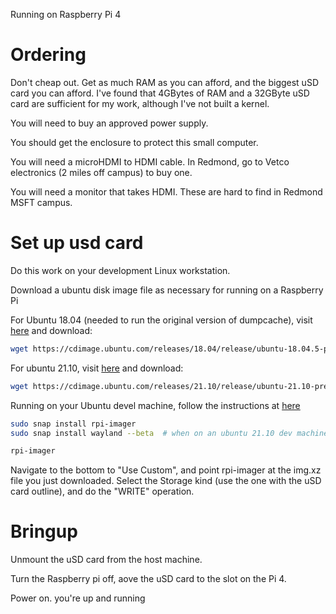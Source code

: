 Running on Raspberry Pi 4

# Ordering
Don't cheap out.
Get as much RAM as you can afford,
and the biggest uSD card you can afford.
I've found that 4GBytes of RAM and a 32GByte uSD card are sufficient
for my work, although I've not built a kernel.

You will need to buy an approved power supply.

You should get the enclosure to protect this small computer.

You will need a microHDMI to HDMI cable.  In Redmond,
go to Vetco electronics (2 miles off campus) to buy one.

You will need a monitor that takes HDMI.
These are hard to find in Redmond MSFT campus.

# Set up usd card
Do this work on your development Linux workstation.

Download a ubuntu disk image file as necessary for running on a Raspberry Pi

For Ubuntu 18.04 (needed to run the original version of dumpcache),
visit [here](https://cdimage.ubuntu.com/releases/18.04/release/)
and download:
```bash
wget https://cdimage.ubuntu.com/releases/18.04/release/ubuntu-18.04.5-preinstalled-server-arm64+raspi4.img.xz
```

For ubuntu 21.10,
visit [here](https://ubuntu.com/download/raspberry-pi)
and download:
```bash
wget https://cdimage.ubuntu.com/releases/21.10/release/ubuntu-21.10-preinstalled-desktop-arm64+raspi.img.xz?_ga=2.64572015.1121619683.1637011980-2125342577.1636579052
```

Running on your Ubuntu devel machine,
follow the instructions at
[here](https://ubuntu.com/tutorials/how-to-install-ubuntu-desktop-on-raspberry-pi-4#1-overview)
```bash
sudo snap install rpi-imager
sudo snap install wayland --beta  # when on an ubuntu 21.10 dev machine

rpi-imager

```
Navigate to the bottom to "Use Custom",
and point rpi-imager at the img.xz file you just downloaded.
Select the Storage kind (use the one with the uSD card outline),
and do the "WRITE" operation.

# Bringup
Unmount the uSD card from the host machine.

Turn the Raspberry pi off, aove the uSD card to the slot on the Pi 4.

Power on.  you're up and running

